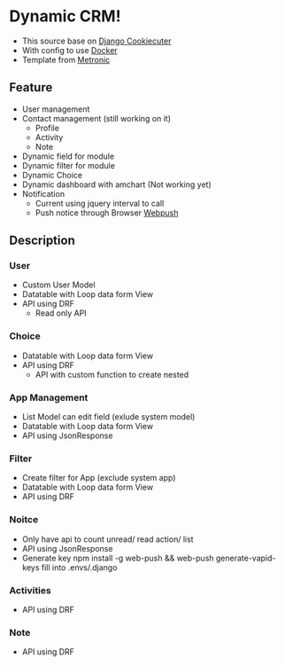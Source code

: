 # Dynamic CRM!

- This source base on [Django Cookiecuter](https://github.com/pydanny/cookiecutter-django)
- With config to use [Docker](https://cookiecutter-django.readthedocs.io/en/latest/developing-locally-docker.html)
- Template from [Metronic](https://themeforest.net/item/metronic-responsive-admin-dashboard-template/4021469)

## Feature

 - User management
 - Contact management (still working on it)
	 - Profile
	 - Activity
	 - Note
 - Dynamic field for module
 - Dynamic filter for module
 - Dynamic Choice
 - Dynamic dashboard with amchart (Not working yet)
 - Notification
	 - Current using jquery interval to call
	 - Push notice through Browser [Webpush](https://github.com/safwanrahman/django-webpush)


## Description

### User
- Custom User Model
- Datatable with Loop data form View
- API using DRF
	- Read only API

### Choice
- Datatable with Loop data form View
- API using DRF
	- API with custom function to create nested

### App Management
- List Model can edit field (exlude system model)
- Datatable with Loop data form View
- API using JsonResponse

### Filter
- Create filter for App (exclude system app)
- Datatable with Loop data form View
- API using DRF

### Noitce
- Only have api to count unread/ read action/ list
- API using JsonResponse
- Generate key npm install -g web-push && web-push generate-vapid-keys fill into .envs/.django

### Activities
- API using DRF

### Note
- API using DRF
